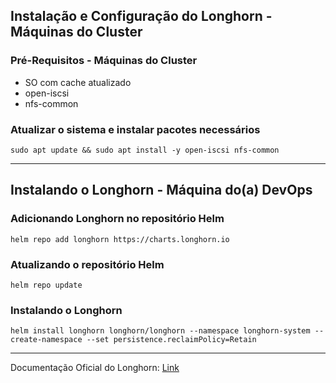## **Instalação e Configuração do Longhorn - Máquinas do Cluster**


### Pré-Requisitos - Máquinas do Cluster

- SO com cache atualizado
- open-iscsi
- nfs-common

### Atualizar o sistema e instalar pacotes necessários

```shell
sudo apt update && sudo apt install -y open-iscsi nfs-common
```

---

## **Instalando o Longhorn - Máquina do(a) DevOps**

### Adicionando Longhorn no repositório Helm

```shell
helm repo add longhorn https://charts.longhorn.io
```

### Atualizando o repositório Helm

```shell
helm repo update
```

### Instalando o Longhorn

```
helm install longhorn longhorn/longhorn --namespace longhorn-system --create-namespace --set persistence.reclaimPolicy=Retain
```

---

Documentação Oficial do Longhorn: [Link](https://longhorn.io/docs/1.4.2/)